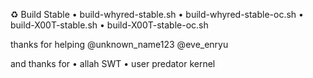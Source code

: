 ♻️ Build Stable
  • build-whyred-stable.sh
  • build-whyred-stable-oc.sh
  • build-X00T-stable.sh
  • build-X00T-stable-oc.sh

thanks for helping
 @unknown_name123
 @eve_enryu 

and thanks for
 • allah SWT
 • user predator kernel
